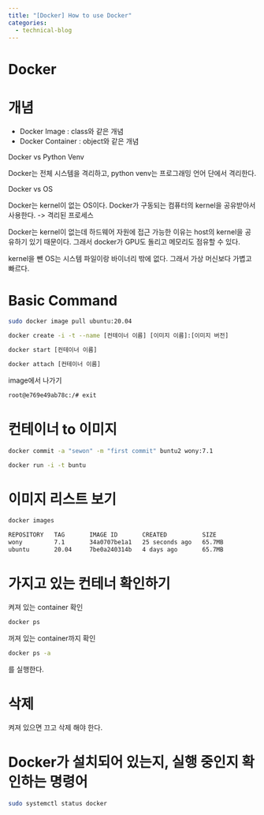 ```yaml
---
title: "[Docker] How to use Docker"
categories:
  - technical-blog
---
```

# Docker

# 개념

- Docker Image : class와 같은 개념
- Docker Container : object와 같은 개념

Docker vs Python Venv

Docker는 전체 시스템을 격리하고, python venv는 프로그래밍 언어 단에서 격리한다.

Docker vs OS

Docker는 kernel이 없는 OS이다. Docker가 구동되는 컴퓨터의 kernel을 공유받아서 사용한다. -> 격리된 프로세스

Docker는 kernel이 없는데 하드웨어 자원에 접근 가능한 이유는 host의 kernel을 공유하기 있기 때문이다. 그래서 docker가 GPU도 돌리고 메모리도 점유할 수 있다.

kernel을 뺀 OS는 시스템 파일이랑 바이너리 밖에 없다. 그래서 가상 머신보다 가볍고 빠르다.

# Basic Command

```bash
sudo docker image pull ubuntu:20.04
```

```bash
docker create -i -t --name [컨테이너 이름] [이미지 이름]:[이미지 버전]
```

```bash
docker start [컨테이너 이름]
```

```bash
docker attach [컨테이너 이름]
```

image에서 나가기

```bash
root@e769e49ab78c:/# exit
```

# 컨테이너 to 이미지

```bash
docker commit -a "sewon" -m "first commit" buntu2 wony:7.1
```

```bash
docker run -i -t buntu
```

# 이미지 리스트 보기

```bash
docker images
```

```bash
REPOSITORY   TAG       IMAGE ID       CREATED          SIZE
wony         7.1       34a0707be1a1   25 seconds ago   65.7MB
ubuntu       20.04     7be0a240314b   4 days ago       65.7MB
```

# 가지고 있는 컨테너 확인하기

켜져 있는 container 확인

```bash
docker ps
```

꺼져 있는 container까지 확인

```bash
docker ps -a
```

를 실행한다.

# 삭제

켜져 있으면 끄고 삭제 해야 한다.

# Docker가 설치되어 있는지, 실행 중인지 확인하는 명령어

```bash
sudo systemctl status docker
```
